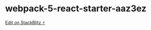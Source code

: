# webpack-5-react-starter-aaz3ez

[Edit on StackBlitz ⚡️](https://stackblitz.com/edit/webpack-5-react-starter-aaz3ez)